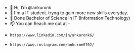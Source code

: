 - 👋 Hi, I’m @ankuronk
- 👀 I'm a IT student. tryng to gain more new skills everyday.
- 🌱 Done Bachelor of Science in IT (Information Technology)
- 📫 You can Reach me out at -
-     https://www.linkedin.com/in/ankuronk6/
-     https://www.instagram.com/ankuron0702/

<!---
ankuronk/ankuronk is a ✨ special ✨ repository because its `README.md` (this file) appears on your GitHub profile.
You can click the Preview link to take a look at your changes.
--->
